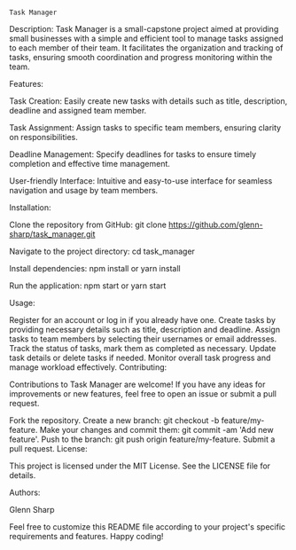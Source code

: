                                                                                          Task Manager

Description:
Task Manager is a small-capstone project aimed at providing small businesses with a simple and efficient tool to manage tasks assigned to each member of their team. It facilitates the organization and tracking of tasks, ensuring smooth coordination and progress monitoring within the team.

Features:

Task Creation: Easily create new tasks with details such as title, description, deadline and assigned team member.

Task Assignment: Assign tasks to specific team members, ensuring clarity on responsibilities.

Deadline Management: Specify deadlines for tasks to ensure timely completion and effective time management.

User-friendly Interface: Intuitive and easy-to-use interface for seamless navigation and usage by team members.

Installation:

Clone the repository from GitHub: git clone https://github.com/glenn-sharp/task_manager.git

Navigate to the project directory: cd task_manager

Install dependencies: npm install or yarn install

Run the application: npm start or yarn start

Usage:

Register for an account or log in if you already have one.
Create tasks by providing necessary details such as title, description and deadline.
Assign tasks to team members by selecting their usernames or email addresses.
Track the status of tasks, mark them as completed as necessary.
Update task details or delete tasks if needed.
Monitor overall task progress and manage workload effectively.
Contributing:

Contributions to Task Manager are welcome! If you have any ideas for improvements or new features, feel free to open an issue or submit a pull request.

Fork the repository.
Create a new branch: git checkout -b feature/my-feature.
Make your changes and commit them: git commit -am 'Add new feature'.
Push to the branch: git push origin feature/my-feature.
Submit a pull request.
License:

This project is licensed under the MIT License. See the LICENSE file for details.

Authors:

Glenn Sharp

Feel free to customize this README file according to your project's specific requirements and features. Happy coding!





